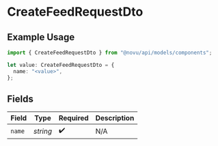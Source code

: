# CreateFeedRequestDto

## Example Usage

```typescript
import { CreateFeedRequestDto } from "@novu/api/models/components";

let value: CreateFeedRequestDto = {
  name: "<value>",
};
```

## Fields

| Field              | Type               | Required           | Description        |
| ------------------ | ------------------ | ------------------ | ------------------ |
| `name`             | *string*           | :heavy_check_mark: | N/A                |
